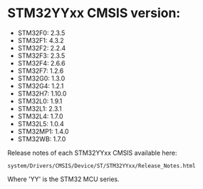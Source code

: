 # STM32YYxx CMSIS version:

  * STM32F0: 2.3.5
  * STM32F1: 4.3.2
  * STM32F2: 2.2.4
  * STM32F3: 2.3.5
  * STM32F4: 2.6.6
  * STM32F7: 1.2.6
  * STM32G0: 1.3.0
  * STM32G4: 1.2.1
  * STM32H7: 1.10.0
  * STM32L0: 1.9.1
  * STM32L1: 2.3.1
  * STM32L4: 1.7.0
  * STM32L5: 1.0.4
  * STM32MP1: 1.4.0
  * STM32WB: 1.7.0

Release notes of each STM32YYxx CMSIS available here:

`system/Drivers/CMSIS/Device/ST/STM32YYxx/Release_Notes.html`

Where 'YY' is the STM32 MCU series.
